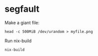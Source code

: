 # segfault

Make a giant file:

```
head -c 500MiB /dev/urandom > myfile.png
```

Run nix-build

```
nix-build
```
